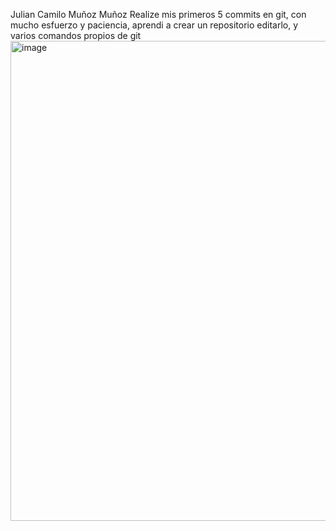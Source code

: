 Julian Camilo Muñoz Muñoz
Realize mis primeros 5 commits en git, con mucho esfuerzo y paciencia, aprendi a crear un repositorio editarlo, y varios comandos propios de git
<img width="1366" height="768" alt="image" src="https://github.com/user-attachments/assets/7d6688d2-52c3-4f67-aed1-f802a5bdf3ae" />
